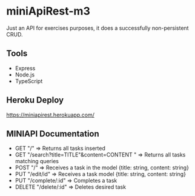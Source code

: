 # miniApiRest-m3


Just an API for exercises purposes, it does a successfully non-persistent CRUD.

## Tools
- Express
- Node.js
- TypeScript

## Heroku Deploy

https://miniapirest.herokuapp.com/

## MINIAPI Documentation

 - GET "/" => Returns all tasks inserted
 - GET "/search?title=TITLE"&content=CONTENT " => Returns all tasks matching queries
 - POST "/" => Receives a task in the model {title: string, content: string}
 - PUT "/edit/id" => Receives a task model {title: string, content: string}
 - PUT "/complete/:id" => Completes a task
 - DELETE "/delete/:id" => Deletes desired task
 
 
